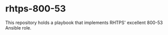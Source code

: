 # rhtps-800-53
This repository holds a playbook that implements RHTPS' excellent 800-53 Ansible role.

